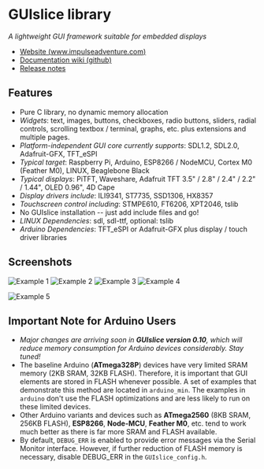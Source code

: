 # GUIslice library #
*A lightweight GUI framework suitable for embedded displays*
- [Website (www.impulseadventure.com)](https://www.impulseadventure.com/elec/guislice-gui.html)
- [Documentation wiki (github)](https://github.com/ImpulseAdventure/GUIslice/wiki)
- [Release notes](https://github.com/ImpulseAdventure/GUIslice/releases)

## Features ##
- Pure C library, no dynamic memory allocation
- *Widgets*: text, images, buttons, checkboxes, radio buttons, sliders,
  radial controls, scrolling textbox / terminal, graphs, etc. plus extensions and multiple pages.
- *Platform-independent GUI core currently supports*: SDL1.2, SDL2.0, Adafruit-GFX, TFT_eSPI
- *Typical target*: Raspberry Pi, Arduino, ESP8266 / NodeMCU, Cortex M0 (Feather M0), LINUX, Beaglebone Black
- *Typical displays*: PiTFT, Waveshare, Adafruit TFT 3.5" / 2.8" / 2.4" / 2.2" / 1.44", OLED 0.96", 4D Cape
- *Display drivers include*: ILI9341, ST7735, SSD1306, HX8357
- *Touchscreen control including*: STMPE610, FT6206, XPT2046, tslib
- No GUIslice installation -- just add include files and go!
- *LINUX Dependencies*: sdl, sdl-ttf, optional: tslib
- *Arduino Dependencies*: TFT_eSPI or Adafruit-GFX plus display / touch driver libraries

## Screenshots ##

![Example 1](http://www.impulseadventure.com/elec/images/sdl_menu1.png)
![Example 2](http://www.impulseadventure.com/elec/images/microsdl-ex07.png)
![Example 3](http://www.impulseadventure.com/elec/images/guislice-ex06.png)
![Example 4](http://www.impulseadventure.com/elec/images/guislice-ex08.png)

![Example 5](http://www.impulseadventure.com/elec/images/guislice-ctrl2.png)

## Important Note for Arduino Users ##
- *Major changes are arriving soon in **GUIslice version 0.10**, which will reduce
  memory consumption for Arduino devices considerably. Stay tuned!*
- The baseline Arduino (**ATmega328P**) devices have very limited SRAM memory (2KB SRAM, 32KB FLASH).
  Therefore, it is important that GUI elements are stored in FLASH whenever possible. A set of
  examples that demonstrate this method are located in `arduino_min`.
  The examples in `arduino` don't use the FLASH optimizations and are less likely
  to run on these limited devices.
- Other Arduino variants and devices such as **ATmega2560** (8KB SRAM, 256KB FLASH), **ESP8266**, **Node-MCU**,
  **Feather M0**, etc. tend to work much better as there is far more SRAM and FLASH available.
- By default, `DEBUG_ERR` is enabled to provide error messages via the Serial Monitor
  interface. However, if further reduction of FLASH memory is necessary, disable DEBUG_ERR
  in the `GUIslice_config.h`.
